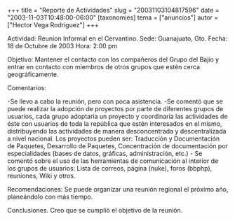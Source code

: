 +++
title = "Reporte de Actividades"
slug = "20031103104817596"
date = "2003-11-03T10:48:00-06:00"
[taxonomies]
tema = ["anuncios"]
autor = ["Hector Vega Rodriguez"]
+++

Actividad: Reunion Informal en el Cervantino. Sede: Guanajuato, Gto.
Fecha: 18 de Octubre de 2003 Hora: 2:00 pm

Objetivo: Mantener el contacto con los compañeros del Grupo del Bajío y
entrar en contacto con miembros de otros grupos que estén cerca
geográficamente.

<!-- more -->
Comentarios:

-Se llevo a cabo la reunión, pero con poca asistencia. -Se comentó que
se puede realizar la adopción de proyectos por parte de diferentes
grupos de usuarios, cada grupo adoptaría un proyecto y coordinaría las
actividades de éste con usuarios de toda la república que estén
interesados en el mismo, distribuyendo las actividades de manera
desconcentrada y descentralizada a nivel nacional. Los proyectos pueden
ser: Traducción y Documentación de Paquetes, Desarrollo de Paquetes,
Concentración de documentación por especialidades (bases de datos,
gráficas, administración, etc.) - Se comentó sobre el uso de las
herramientas de comunicación al interior de los grupos de usuarios:
Lista de correos, página (nuke), foros (bbphp), reuniones, Wiki y otros.

Recomendaciones: Se puede organizar una reunión regional el próximo año,
planeándolo con más tiempo.

Conclusiones. Creo que se cumplió el objetivo de la reunión.

